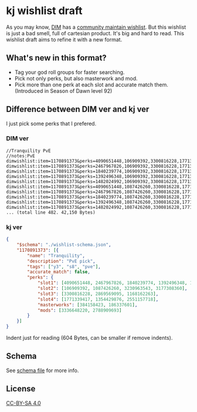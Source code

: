 # kj wishlist draft

As you may know, [DIM](https://github.com/DestinyItemManager/DIM) has a [community maintain wishlist](https://github.com/48klocs/dim-wish-list-sources). But this wishlist is just a bad smell, full of cartesian product. It's big and hard to read. This wishlist draft aims to refine it with a new format.

## What's new in this format?

- Tag your god roll groups for faster searching.
- Pick not only perks, but also masterwork and mod.
- Pick more than one perk at each slot and accurate match them. (Introduced in Season of Dawn level 92)

## Difference between DIM ver and kj ver

I just pick some perks that I prefered.

### DIM ver

```
//Tranquility PvE
//notes:PvE
dimwishlist:item=1170891373&perks=4090651448,106909392,3300816228,1771339417,384158423
dimwishlist:item=1170891373&perks=2467967826,106909392,3300816228,1771339417,384158423
dimwishlist:item=1170891373&perks=1840239774,106909392,3300816228,1771339417,384158423
dimwishlist:item=1170891373&perks=1392496348,106909392,3300816228,1771339417,384158423
dimwishlist:item=1170891373&perks=1482024992,106909392,3300816228,1771339417,384158423
dimwishlist:item=1170891373&perks=4090651448,1087426260,3300816228,1771339417,384158423
dimwishlist:item=1170891373&perks=2467967826,1087426260,3300816228,1771339417,384158423
dimwishlist:item=1170891373&perks=1840239774,1087426260,3300816228,1771339417,384158423
dimwishlist:item=1170891373&perks=1392496348,1087426260,3300816228,1771339417,384158423
dimwishlist:item=1170891373&perks=1482024992,1087426260,3300816228,1771339417,384158423
... (total line 482. 42,150 Bytes)
```

### kj ver

```json
{
    "$schema": "./wishlist-schema.json",
    "1170891373": [{
        "name": "Tranquility",
        "description": "PvE pick",
        "tags": ["y3", "s8", "pve"],
        "accurate_match": false,
        "perks": {
            "slot1": [4090651448, 2467967826, 1840239774, 1392496348, 1482024992],
            "slot2": [106909392, 1087426260, 3230963543, 3177308360],
            "slot3": [3300816228, 2869569095, 1168162263],
            "slot4": [1771339417, 1354429876, 2551157718],
            "masterworks": [384158423, 186337601],
            "mods": [3336648220, 2788909693]
        }
    }]
}
```

Indent just for reading (604 Bytes, can be smaller if remove indents).

## Schema

See [schema file](wishlist-schema.json) for more info.

## License

[CC-BY-SA 4.0](LICENSE.md)
